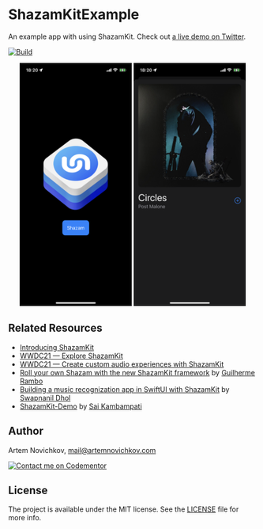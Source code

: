 # ShazamKitExample

An example app with using ShazamKit. Check out [a live demo on Twitter](https://twitter.com/iosartem/status/1402967141712814089).

[![Build](https://github.com/artemnovichkov/ShazamKitExample/actions/workflows/build.yml/badge.svg)](https://github.com/artemnovichkov/ShazamKitExample/actions/workflows/build.yml)

<p align="center"/>
  <img src=".github/screenshot_1.PNG" width="45%"/>
  <img src=".github/screenshot_2.PNG" width="45%"/>
</p>

## Related Resources

- [Introducing ShazamKit](https://developer.apple.com/shazamkit)
- [WWDC21 — Explore ShazamKit](https://developer.apple.com/videos/play/wwdc2021/10044)
- [WWDC21 — Create custom audio experiences with ShazamKit](https://developer.apple.com/videos/play/wwdc2021/10045)
- [Roll your own Shazam with the new ShazamKit framework](https://wwdcbysundell.com/2021/roll-your-own-shazam-with-shazamkit) by [Guilherme Rambo](https://twitter.com/_inside)
- [Building a music recognization app in SwiftUI with ShazamKit](https://swapnanildhol.github.io/tutorial/shazam-kit-sui) by [Swapnanil Dhol](https://twitter.com/swapnanildhol)
- [ShazamKit-Demo](https://github.com/heysaik/ShazamKit-Demo) by [Sai Kambampati](https://twitter.com/HeySaiK)

## Author

Artem Novichkov, mail@artemnovichkov.com

[![Contact me on Codementor](https://www.codementor.io/m-badges/artemnovichkov/im-a-cm-b.svg)](https://www.codementor.io/@artemnovichkov?refer=badge)

## License

The project is available under the MIT license. See the [LICENSE](./LICENSE) file for more info.
